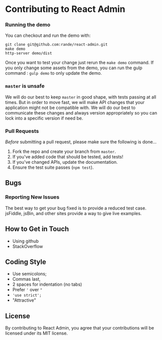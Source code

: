 # Contributing to React Admin

### Running the demo

You can checkout and run the demo with:

    git clone git@github.com:rande/react-admin.git
    make demo
    http-server demo/dist

Once you want to test your change just rerun the ``make demo`` command. If you only change some assets from the demo, you can run the gulp command : ``gulp demo`` to only update the demo.

### `master` is unsafe

We will do our best to keep `master` in good shape, with tests passing at all times. But in order to move fast, we will make API changes that your application might not be compatible with. We will do our best to communicate these changes and always version appropriately so you can lock into a specific version if need be.

### Pull Requests

*Before* submitting a pull request, please make sure the following is done…

1. Fork the repo and create your branch from `master`.
2. If you've added code that should be tested, add tests!
3. If you've changed APIs, update the documentation.
4. Ensure the test suite passes (`npm test`).

## Bugs

### Reporting New Issues

The best way to get your bug fixed is to provide a reduced test case. jsFiddle, jsBin, and other sites provide a way to give live examples.

## How to Get in Touch

* Using github
* StackOverflow

## Coding Style

* Use semicolons;
* Commas last,
* 2 spaces for indentation (no tabs)
* Prefer `'` over `"`
* `'use strict';`
* "Attractive"

## License

By contributing to React Admin, you agree that your contributions will be licensed under its MIT license.
